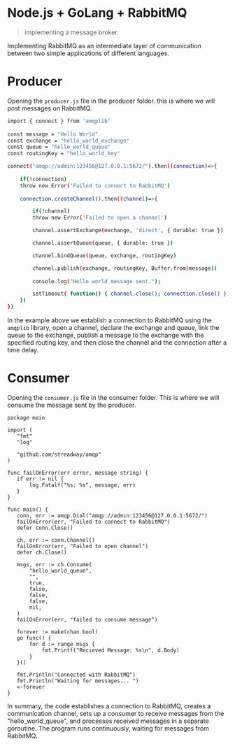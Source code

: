 # Node.js + GoLang + RabbitMQ
> implementing a message broker.

Implementing RabbitMQ as an intermediate layer of communication between two simple applications of different languages.

# Producer

Opening the `producer.js` file in the producer folder. this is where we will post messages on RabbitMQ.

```sh
import { connect } from 'amqplib'  
    
const message = "Hello World"
const exchange = "hello_world_exchange"
const queue = "hello_world_queue"
const routingKey = "hello_world_key"

connect("amqp://admin:123456@127.0.0.1:5672/").then((connection)=>{
    
    if(!connection)
    throw new Error('Failed to connect to RabbitMQ')
    
    connection.createChannel().then((channel)=>{

        if(!channel)
        throw new Error('Failed to open a channel')

        channel.assertExchange(exchange, 'direct', { durable: true })

        channel.assertQueue(queue, { durable: true })

        channel.bindQueue(queue, exchange, routingKey)

        channel.publish(exchange, routingKey, Buffer.from(message)) 
        
        console.log("Hello world message sent.");

        setTimeout( function() { channel.close(); connection.close() }, 500 );
    })
})
``` 

In the example above we establish a connection to RabbitMQ using the `amqplib` library, open a channel, declare the exchange and queue, link the queue to the exchange, publish a message to the exchange with the specified routing key, and then close the channel and the connection after a time delay.


# Consumer
 Opening the `consumer.js` file in the consumer folder. This is where we will consume the message sent by the producer.
 
 ```
 package main

import (
	"fmt"
	"log"

	"github.com/streadway/amqp"
)

func failOnError(err error, message string) {
	if err != nil {
		log.Fatalf("%s: %s", message, err)
	}
}

func main() {
	conn, err := amqp.Dial("amqp://admin:123456@127.0.0.1:5672/")
	failOnError(err, "Failed to connect to RabbitMQ")
	defer conn.Close()

	ch, err := conn.Channel()
	failOnError(err, "Failed to open channel")
	defer ch.Close()

	msgs, err := ch.Consume(
		"hello_world_queue",
		"",
		true,
		false,
		false,
		false,
		nil,
	)
	failOnError(err, "failed to consume message")

	forever := make(chan bool)
	go func() {
		for d := range msgs {
			fmt.Printf("Recieved Message: %s\n", d.Body)
		}
	}()

	fmt.Println("Connected with RabbitMQ")
	fmt.Println("Waiting for messages... ")
	<-forever
}
```
In summary, the code establishes a connection to RabbitMQ, creates a communication channel, sets up a consumer to receive messages from the "hello_world_queue", and processes received messages in a separate goroutine. The program runs continuously, waiting for messages from RabbitMQ.


